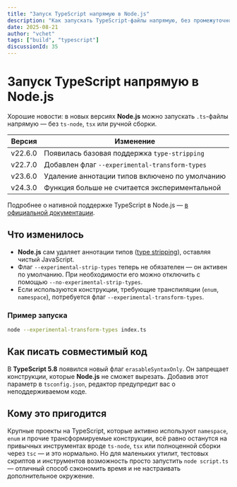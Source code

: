 ```yaml
---
title: "Запуск TypeScript напрямую в Node.js"
description: "Как запускать TypeScript-файлы напрямую, без промежуточной транспиляции, используя современные версии Node.js."
date: 2025-08-21
author: "vchet"
tags: ["build", "typescript"]
discussionId: 35
---
```


# Запуск TypeScript напрямую в Node.js

Хорошие новости: в новых версиях **Node.js** можно запускать `.ts`-файлы напрямую — без `ts-node`, `tsx` или ручной сборки.

| Версия  | Изменение                                      |
|---------|------------------------------------------------|
| v22.6.0 | Появилась базовая поддержка `type-stripping`   |
| v22.7.0 | Добавлен флаг `--experimental-transform-types` |
| v23.6.0 | Удаление аннотации типов включено по умолчанию |
| v24.3.0 | Функция больше не считается экспериментальной  |

Подробнее о нативной поддержке TypeScript в Node.js — [в официальной документации](https://nodejs.org/en/learn/typescript/run-natively).

## Что изменилось

- **Node.js** сам удаляет аннотации типов ([type stripping](https://nodejs.org/api/typescript.html#type-stripping)), оставляя чистый JavaScript.
- Флаг `--experimental-strip-types` теперь не обязателен — он активен по умолчанию. При необходимости его можно отключить с помощью `--no-experimental-strip-types`.
- Если используются конструкции, требующие транспиляции (`enum`, `namespace`), потребуется флаг `--experimental-transform-types`.

### Пример запуска

```bash
node --experimental-transform-types index.ts
```

## Как писать совместимый код

В **TypeScript 5.8** появился новый флаг `erasableSyntaxOnly`. Он запрещает конструкции, которые **Node.js** не сможет вырезать. Добавив этот параметр в `tsconfig.json`, редактор предупредит вас о неподдерживаемом коде.

## Кому это пригодится

Крупные проекты на TypeScript, которые активно используют `namespace`, `enum` и прочие трансформируемые конструкции, всё равно останутся на привычных инструментах вроде `ts-node`, `tsx` или полноценной сборки через `tsc` — и это нормально. Но для маленьких утилит, тестовых скриптов и инструментов возможность просто запустить `node script.ts` — отличный способ сэкономить время и не настраивать дополнительное окружение.
